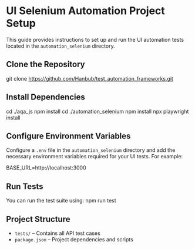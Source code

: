 # UI Selenium Automation Project Setup

This guide provides instructions to set up and run the UI automation tests located in the `automation_selenium` directory.

## Clone the Repository

git clone https://github.com/Hanbub/test_automation_frameworks.git

## Install Dependencies

cd ./aqa_js
npm install
cd ./automation_selenium
npm install
npx playwright install


## Configure Environment Variables

Configure a `.env` file in the `automation_selenium` directory and add the necessary environment variables required for your UI tests. For example:

BASE_URL=http://localhost:3000

## Run Tests

You can run the test suite using:
npm run test

## Project Structure

- `tests/` – Contains all API test cases
- `package.json` – Project dependencies and scripts
